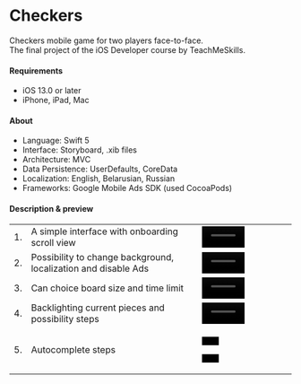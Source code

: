 <h1>Checkers</h1>
<p>
Checkers mobile game for two players face-to-face.<br>
The final project of the iOS Developer course by TeachMeSkills.
</p>


<h4>Requirements</h4>
<ul>
    <li>iOS 13.0 or later</li>
    <li>iPhone, iPad, Mac</li>
</ul>

	
<h4>About</h4>
<ul>
    <li>Language: Swift 5</li>
    <li>Interface: Storyboard, .xib files </li>
    <li>Architecture: MVC</li>
    <li>Data Persistence: UserDefaults, CoreData</li>
    <li>Localization: English, Belarusian, Russian </li>
    <li>Frameworks: Google Mobile Ads SDK (used CocoaPods)</li>
</ul>

<h4>Description & preview</h4>
<table>
<tr>
    <td>1.</td>
    <td>A simple interface with onboarding scroll view</td>
    <td> 
	  <video src='https://user-images.githubusercontent.com/7559885/199356881-6f3b367f-386e-47ac-abc0-0a003682b3e1.mov' width='50%'/>
	</td>
    
</tr>
	<tr>
    <td>2.</td>
    <td>Possibility to change background, localization and disable Ads</td>
    <td> 
<video src='https://user-images.githubusercontent.com/7559885/199359071-b1b330b8-bee8-4dce-b851-dbe24ca0c816.mov' width='50%' />
	</td>
    
</tr>
<tr>
    <td>3.</td>
    <td>Can choice board size and time limit</td>
    <td> 
<video src='https://user-images.githubusercontent.com/7559885/199359943-4f9824af-b0f8-443e-98cb-1d00e9c6fbd9.mov' width='50%'/>
	</td>
</tr>
<tr>
    <td>4.</td>
    <td>Backlighting current pieces and possibility steps</td>
    <td> 
<video src='https://user-images.githubusercontent.com/7559885/199360514-d2a983b5-a29b-4595-a219-fe19f732715e.mov' width='50%'/>
	</td>
</tr>
	<tr>
    <td>5.</td>
    <td>Autocomplete steps </td>
    <td> 
        <p>
 <video src='https://user-images.githubusercontent.com/7559885/199362426-6e708af0-7957-4d7e-a88c-2b4e73ccea46.mov' width='20%'/>
            </p><p>
	    <video src='https://user-images.githubusercontent.com/7559885/199362462-ab81244b-c395-4169-8a72-0f6453aafd23.mov'  width='20%'/>
        </p>
	</td>
</tr>


</table>
